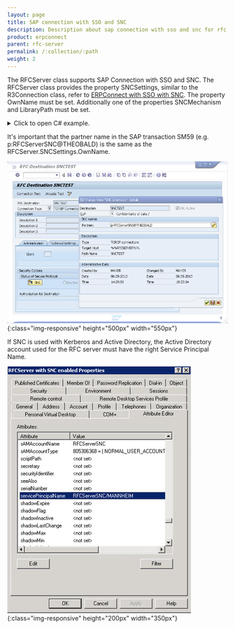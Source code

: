 ```yaml
---
layout: page
title: SAP connection with SSO and SNC
description: Description about sap connection with sso and snc for rfc server
product: erpconnect
parent: rfc-server
permalink: /:collection/:path
weight: 2
---
```


The RFCServer class supports SAP Connection with SSO and SNC.
The RFCServer class provides the property SNCSettings, similar to the R3Connection class, refer to [ERPConnect with SSO with SNC](/link).
The property OwnName must be set. Additionally one of the properties SNCMechanism and LibraryPath must be set.  
  
<details>
<summary>Click to open C# example.</summary>
{% highlight csharp %}
RFCServer rfcServer = new RFCServer();
rfcServer.GatewayHost = "reutlingen";
rfcServer.GatewayService = "sapgw00";
rfcServer.ProgramID = "SNCTEST";
rfcServer.SNCSettings.Enabled = true;
rfcServer.SNCSettings.Mechanism = SNCMechanism.Kerberos5;
rfcServer.SNCSettings.OwnName = "p:RFCServerSNC@THEOBALD";
 
rfcServer.Protocol = ClientProtocol.RFC;
rfcServer.CanReceiveIdocs = true;
rfcServer.IsUnicode = true;
{% endhighlight %}
</details>  
  
It's important that the partner name in the SAP transaction SM59 (e.g. p:RFCServerSNC@THEOBALD) is the same as the RFCServer.SNCSettings.OwnName.  
  
![RFCServer-Destination](/img/content/RFCServer-Destination.jpg){:class="img-responsive" height="500px" width="550px"}
  
If SNC is used with Kerberos and Active Directory, the Active Directory account used for the RFC server must have the right Service Principal Name.  
  
![RFCServer-AD](/img/content/RFCServer-AD.jpg){:class="img-responsive" height="200px" width="350px"}  
      